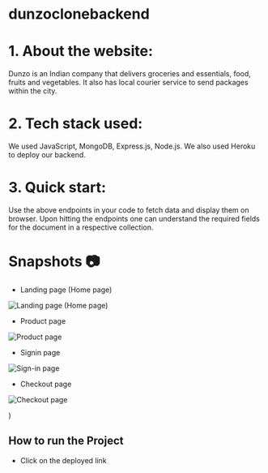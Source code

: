 # dunzoclonebackend
# 1. About the website:
Dunzo is an Indian company that delivers groceries and essentials, food, fruits and vegetables. It also has local courier service to send packages within the city.
# 2. Tech stack used:
We used JavaScript, MongoDB, Express.js, Node.js. We also used Heroku to deploy our backend.

# 3. Quick start:
Use the above endpoints in your code to fetch data and display them on browser.
Upon hitting the endpoints one can understand the required fields for the document in a respective collection.

# Snapshots 📷
* Landing page (Home page)

![Landing page (Home page)](https://i.ibb.co/VCYDY6c/home-page.png)

* Product page

![Product page](https://i.ibb.co/h8RkQ7v/product-page.png)

* Signin page

![Sign-in page](https://i.ibb.co/KbrGtNt/sign-in.png)

* Checkout page

![Checkout page](https://i.ibb.co/sC6QSCz/cart-page.png)

<!-- * Plans and Pricing page

![Plans and Pricing page]()

* Events page

![Events page]()



* Sign-up page

![Sign-up page]()

* Checkout page

![Checkout page]()

* Try For Free Page -->)

## How to run the Project
* Click on the deployed link

